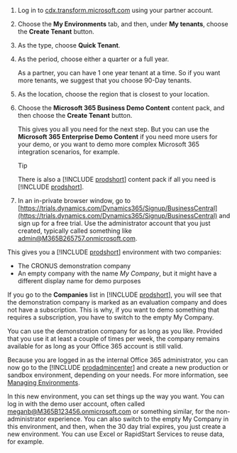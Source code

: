 1. Log in to [cdx.transform.microsoft.com](https://cdx.transform.microsoft.com/) using your partner account.
2. Choose the **My Environments** tab, and then, under **My tenants**, choose the **Create Tenant** button.
3. As the type, choose **Quick Tenant**.
4. As the period, choose either a quarter or a full year.

    As a partner, you can have 1 one year tenant at a time. So if you want more tenants, we suggest that you choose 90-Day tenants.
5. As the location, choose the region that is closest to your location.
6. Choose the **Microsoft 365 Business Demo Content** content pack, and then choose the **Create Tenant** button.

    This gives you all you need for the next step. But you can use the **Microsoft 365 Enterprise Demo Content** if you need more users for your demo, or you want to demo more complex Microsoft 365 integration scenarios, for example.

    > [!TIP]
    > There is also a [!INCLUDE [prodshort](prodshort.md)] content pack if all you need is [!INCLUDE [prodshort](prodshort.md)].
7. In an in-private browser window, go to [https://trials.dynamics.com/Dynamics365/Signup/BusinessCentral](https://trials.dynamics.com/Dynamics365/Signup/BusinessCentral) and sign up for a free trial. Use the administrator account that you just created, typically called something like admin@M365B265757.onmicrosoft.com.

This gives you a [!INCLUDE [prodshort](prodshort.md)] environment with two companies:

- The CRONUS demonstration company
- An empty company with the name *My Company*, but it might have a different display name for demo purposes

If you go to the **Companies** list in [!INCLUDE [prodshort](prodshort.md)], you will see that the demonstration company is marked as an evaluation company and does not have a subscription. This is why, if you want to demo something that requires a subscription, you have to switch to the empty My Company.  

You can use the demonstration company for as long as you like. Provided that you use it at least a couple of times per week, the company remains available for as long as your Office 365 account is still valid.  

Because you are logged in as the internal Office 365 administrator, you can now go to the [!INCLUDE [prodadmincenter](prodadmincenter.md)] and create a new production or sandbox environment, depending on your needs. For more information, see [Managing Environments](../../administration/tenant-admin-center-environments.md).  

In this new environment, you can set things up the way you want. You can log in with the demo user account, often called meganb@M365B123456.onmicrosoft.com or something similar, for the non-administrator experience. You can also switch to the empty My Company in this environment, and then, when the 30 day trial expires, you just create a new environment. You can use Excel or RapidStart Services to reuse data, for example.  
